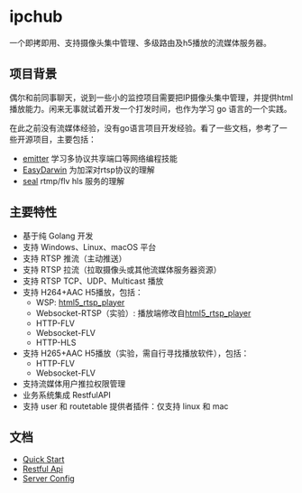 # ipchub
一个即拷即用、支持摄像头集中管理、多级路由及h5播放的流媒体服务器。

## 项目背景
偶尔和前同事聊天，说到一些小的监控项目需要把IP摄像头集中管理，并提供html播放能力。闲来无事就试着开发一个打发时间，也作为学习 go 语言的一个实践。

在此之前没有流媒体经验，没有go语言项目开发经验。看了一些文档，参考了一些开源项目，主要包括：
+ [emitter](https://github.com/emitter-io/emitter) 学习多协议共享端口等网络编程技能
+ [EasyDarwin](https://github.com/EasyDarwin/EasyDarwin) 为加深对rtsp协议的理解
+ [seal](https://github.com/calabashdad/seal.git) rtmp/flv hls 服务的理解


## 主要特性

+ 基于纯 Golang 开发
+ 支持 Windows、Linux、macOS 平台
+ 支持 RTSP 推流（主动推送）
+ 支持 RTSP 拉流（拉取摄像头或其他流媒体服务器资源）
+ 支持 RTSP TCP、UDP、Multicast 播放
+ 支持 H264+AAC H5播放，包括：
    + WSP: [html5_rtsp_player](https://github.com/Streamedian/html5_rtsp_player)
    + Websocket-RTSP（实验）: 播放端修改自[html5_rtsp_player](https://github.com/Streamedian/html5_rtsp_player)
    + HTTP-FLV
    + Websocket-FLV
    + HTTP-HLS
+ 支持 H265+AAC H5播放（实验，需自行寻找播放软件），包括：
    + HTTP-FLV
    + Websocket-FLV
+ 支持流媒体用户推拉权限管理
+ 业务系统集成 RestfulAPI
+ 支持 user 和 routetable 提供者插件：仅支持 linux 和 mac

## 文档
+ [Quick Start](/docs/quickstart.md)
+ [Restful Api](/docs/apis.md)
+ [Server Config](/docs/config.md)
